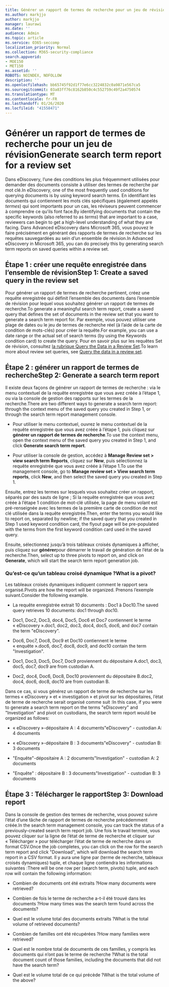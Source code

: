 ```yaml
---
title: Générer un rapport de termes de recherche pour un jeu de révision
ms.author: markjjo
author: markjjo
manager: laurawi
ms.date: ''
audience: Admin
ms.topic: article
ms.service: O365-seccomp
localization_priority: Normal
ms.collection: M365-security-compliance
search.appverid:
- MOE150
- MET150
ms.assetid: ''
ROBOTS: NOINDEX, NOFOLLOW
description: ''
ms.openlocfilehash: bb65745f92d1f77e6cc3224832c0a9871e567ca5
ms.sourcegitcommit: 03a83ff76c8162b850c4c552759c49f2a4750574
ms.translationtype: MT
ms.contentlocale: fr-FR
ms.lasthandoff: 01/26/2020
ms.locfileid: "41558471"
---
```

# <a name="generate-search-term-report-for-a-review-set"></a><span data-ttu-id="cabc3-102">Générer un rapport de termes de recherche pour un jeu de révision</span><span class="sxs-lookup"><span data-stu-id="cabc3-102">Generate search term report for a review set</span></span>

<span data-ttu-id="cabc3-103">Dans eDiscovery, l’une des conditions les plus fréquemment utilisées pour demander des documents consiste à utiliser des termes de recherche par mot clé.</span><span class="sxs-lookup"><span data-stu-id="cabc3-103">In eDiscovery, one of the most frequently used conditions for querying documents is by using keyword search terms.</span></span> <span data-ttu-id="cabc3-104">En identifiant les documents qui contiennent les mots clés spécifiques (également appelés *termes*) qui sont importants pour un cas, les réviseurs peuvent commencer à comprendre ce qu’ils font face.</span><span class="sxs-lookup"><span data-stu-id="cabc3-104">By identifying documents that contain the specific keywords (also referred to as *terms*) that are important to a case, reviewers can begin to get a high-level understanding of what they are facing.</span></span> <span data-ttu-id="cabc3-105">Dans Advanced eDiscovery dans Microsoft 365, vous pouvez le faire précisément en générant des rapports de termes de recherche sur les requêtes sauvegardées au sein d’un ensemble de révision.</span><span class="sxs-lookup"><span data-stu-id="cabc3-105">In Advanced eDiscovery in Microsoft 365, you can do precisely this by generating search term reports on saved queries within a review set.</span></span>

## <a name="step-1-create-a-saved-query-in-the-review-set"></a><span data-ttu-id="cabc3-106">Étape 1 : créer une requête enregistrée dans l’ensemble de révision</span><span class="sxs-lookup"><span data-stu-id="cabc3-106">Step 1: Create a saved query in the review set</span></span>

<span data-ttu-id="cabc3-107">Pour générer un rapport de termes de recherche pertinent, créez une requête enregistrée qui définit l’ensemble des documents dans l’ensemble de révision pour lequel vous souhaitez générer un rapport de termes de recherche.</span><span class="sxs-lookup"><span data-stu-id="cabc3-107">To generate a meaningful search term report, create a saved query that defines the set of documents in the review set that you want to generate a search term report for.</span></span> <span data-ttu-id="cabc3-108">Par exemple, vous pouvez utiliser une plage de dates ou le jeu de termes de recherche réel (à l’aide de la carte de condition de mots-clés) pour créer la requête.</span><span class="sxs-lookup"><span data-stu-id="cabc3-108">For example, you can use a date range or the actual set of search terms (by using the Keywords condition card) to create the query.</span></span> <span data-ttu-id="cabc3-109">Pour en savoir plus sur les requêtes Set de révision, consultez [la rubrique Query the Data in a Review Set](review-set-search.md).</span><span class="sxs-lookup"><span data-stu-id="cabc3-109">To learn more about review set queries, see [Query the data in a review set](review-set-search.md).</span></span>

## <a name="step-2-generate-a-search-term-report"></a><span data-ttu-id="cabc3-110">Étape 2 : générer un rapport de termes de recherche</span><span class="sxs-lookup"><span data-stu-id="cabc3-110">Step 2: Generate a search term report</span></span>

<span data-ttu-id="cabc3-111">Il existe deux façons de générer un rapport de termes de recherche : via le menu contextuel de la requête enregistrée que vous avez créée à l’étape 1, ou via la console de gestion des rapports sur les termes de la recherche.</span><span class="sxs-lookup"><span data-stu-id="cabc3-111">There are two different ways to generate a search term report: through the context menu of the saved query you created in Step 1, or through the search term report management console.</span></span>

- <span data-ttu-id="cabc3-112">Pour utiliser le menu contextuel, ouvrez le menu contextuel de la requête enregistrée que vous avez créée à l’étape 1, puis cliquez sur **générer un rapport de termes de recherche**.</span><span class="sxs-lookup"><span data-stu-id="cabc3-112">To use the context menu, open the context menu of the saved query you created in Step 1, and click **Generate search term report**.</span></span>

- <span data-ttu-id="cabc3-113">Pour utiliser la console de gestion, accédez à **Manage Review set > view search term Reports**, cliquez sur **New**, puis sélectionnez la requête enregistrée que vous avez créée à l’étape 1.</span><span class="sxs-lookup"><span data-stu-id="cabc3-113">To use the management console, go to **Manage review set > View search term reports**, click **New**, and then select the saved query you created in Step 1.</span></span>

<span data-ttu-id="cabc3-114">Ensuite, entrez les termes sur lesquels vous souhaitez créer un rapport, séparés par des sauts de ligne ; Si la requête enregistrée que vous avez créée à l’étape 1 condition de mot-clé utilisée, la page de menu volant est pré-renseignée avec les termes de la première carte de condition de mot clé utilisée dans la requête enregistrée.</span><span class="sxs-lookup"><span data-stu-id="cabc3-114">Then, enter the terms you would like to report on, separated by newline; if the saved query that you created in Step 1 used keyword condition card, the flyout page will be pre-populated with the terms from the first keyword condition card used in the saved query.</span></span>

<span data-ttu-id="cabc3-115">Ensuite, sélectionnez jusqu’à trois tableaux croisés dynamiques à afficher, puis cliquez sur **générer**pour démarrer le travail de génération de l’état de la recherche.</span><span class="sxs-lookup"><span data-stu-id="cabc3-115">Then, select up to three pivots to report on, and click on **Generate**, which will start the search term report generation job.</span></span>

### <a name="what-is-a-pivot"></a><span data-ttu-id="cabc3-116">Qu’est-ce qu’un tableau croisé dynamique ?</span><span class="sxs-lookup"><span data-stu-id="cabc3-116">What is a pivot?</span></span>

<span data-ttu-id="cabc3-117">Les tableaux croisés dynamiques indiquent comment le rapport sera organisé.</span><span class="sxs-lookup"><span data-stu-id="cabc3-117">Pivots are how the report will be organized.</span></span> <span data-ttu-id="cabc3-118">Prenons l’exemple suivant.</span><span class="sxs-lookup"><span data-stu-id="cabc3-118">Consider the following example.</span></span>

- <span data-ttu-id="cabc3-119">La requête enregistrée extrait 10 documents : Doc1 à Doc10.</span><span class="sxs-lookup"><span data-stu-id="cabc3-119">The saved query retrieves 10 documents: doc1 through doc10.</span></span>

- <span data-ttu-id="cabc3-120">Doc1, Doc2, Doc3, doc4, Doc5, Doc6 et Doc7 contiennent le terme « eDiscovery ».</span><span class="sxs-lookup"><span data-stu-id="cabc3-120">doc1, doc2, doc3, doc4, doc5, doc6, and doc7 contain the term "eDiscovery".</span></span>

- <span data-ttu-id="cabc3-121">Doc6, Doc7, Doc8, Doc9 et Doc10 contiennent le terme « enquête ».</span><span class="sxs-lookup"><span data-stu-id="cabc3-121">doc6, doc7, doc8, doc9, and doc10 contain the term "Investigation".</span></span>

- <span data-ttu-id="cabc3-122">Doc1, Doc3, Doc5, Doc7, Doc9 proviennent du dépositaire A.</span><span class="sxs-lookup"><span data-stu-id="cabc3-122">doc1, doc3, doc5, doc7, doc9 are from custodian A.</span></span>

- <span data-ttu-id="cabc3-123">Doc2, doc4, Doc6, Doc8, Doc10 proviennent du dépositaire B.</span><span class="sxs-lookup"><span data-stu-id="cabc3-123">doc2, doc4, doc6, doc8, doc10 are from custodian B.</span></span>

<span data-ttu-id="cabc3-124">Dans ce cas, si vous générez un rapport de terme de recherche sur les termes « eDiscovery » et « investigation » et pivot sur les dépositaires, l’état de terme de recherche serait organisé comme suit :</span><span class="sxs-lookup"><span data-stu-id="cabc3-124">In this case, if you were to generate a search term report on the terms "eDiscovery" and "Investigation" and pivot on custodians, the search term report would be organized as follows:</span></span>

- <span data-ttu-id="cabc3-125">« eDiscovery »-dépositaire A : 4 documents</span><span class="sxs-lookup"><span data-stu-id="cabc3-125">"eDiscovery" - custodian A: 4 documents</span></span>

- <span data-ttu-id="cabc3-126">« eDiscovery »-dépositaire B : 3 documents</span><span class="sxs-lookup"><span data-stu-id="cabc3-126">"eDiscovery" - custodian B: 3 documents</span></span>

- <span data-ttu-id="cabc3-127">"Enquête"-dépositaire A : 2 documents</span><span class="sxs-lookup"><span data-stu-id="cabc3-127">"Investigation" - custodian A: 2 documents</span></span>

- <span data-ttu-id="cabc3-128">"Enquête" : dépositaire B : 3 documents</span><span class="sxs-lookup"><span data-stu-id="cabc3-128">"Investigation" - custodian B: 3 documents</span></span>

## <a name="step-3-download-report"></a><span data-ttu-id="cabc3-129">Étape 3 : Télécharger le rapport</span><span class="sxs-lookup"><span data-stu-id="cabc3-129">Step 3: Download report</span></span>

<span data-ttu-id="cabc3-130">Dans la console de gestion des termes de recherche, vous pouvez suivre l’état d’une tâche de rapport de termes de recherche précédemment créée.</span><span class="sxs-lookup"><span data-stu-id="cabc3-130">In the search term management console, you can track the status of a previously-created search term report job.</span></span> <span data-ttu-id="cabc3-131">Une fois le travail terminé, vous pouvez cliquer sur la ligne de l’état de terme de recherche et cliquer sur « Télécharger » pour télécharger l’état de terme de recherche dans un format CSV.</span><span class="sxs-lookup"><span data-stu-id="cabc3-131">Once the job completes, you can click on the row for the search term report and click "Download", which will download the search term report in a CSV format.</span></span> <span data-ttu-id="cabc3-132">Il y aura une ligne par (terme de recherche, tableaux croisés dynamiques) tuple, et chaque ligne contiendra les informations suivantes :</span><span class="sxs-lookup"><span data-stu-id="cabc3-132">There will be one row per (search term, pivots) tuple, and each row will contain the following information:</span></span>

- <span data-ttu-id="cabc3-133">Combien de documents ont été extraits ?</span><span class="sxs-lookup"><span data-stu-id="cabc3-133">How many documents were retrieved?</span></span>

- <span data-ttu-id="cabc3-134">Combien de fois le terme de recherche a-t-il été trouvé dans les documents ?</span><span class="sxs-lookup"><span data-stu-id="cabc3-134">How many times was the search term found across the documents?</span></span>

- <span data-ttu-id="cabc3-135">Quel est le volume total des documents extraits ?</span><span class="sxs-lookup"><span data-stu-id="cabc3-135">What is the total volume of retrieved documents?</span></span>

- <span data-ttu-id="cabc3-136">Combien de familles ont été récupérées ?</span><span class="sxs-lookup"><span data-stu-id="cabc3-136">How many families were retrieved?</span></span>

- <span data-ttu-id="cabc3-137">Quel est le nombre total de documents de ces familles, y compris les documents qui n’ont pas le terme de recherche ?</span><span class="sxs-lookup"><span data-stu-id="cabc3-137">What is the total document count of those families, including the documents that did not have the search term?</span></span>

- <span data-ttu-id="cabc3-138">Quel est le volume total de ce qui précède ?</span><span class="sxs-lookup"><span data-stu-id="cabc3-138">What is the total volume of the above?</span></span>
